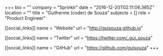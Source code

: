 +++
bio = ""
company = "Sprinklr"
date = "2016-12-20T02:11:06.385Z"
location = ""
title = "Guilherme (coder) de Souza"
subjects = []
role = "Product Engineer"

[[social_links]]
  name = "Website"
  url = "http://guisouza.github.io"

[[social_links]]
  name = "Twitter"
  url = "https://twitter.com/_gui_souza"

[[social_links]]
  name = "GitHub"
  url = "https://github.com/guisouza"
+++
